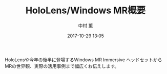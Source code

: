 ﻿---
title: HoloLens/Windows MR概要
description: "HoloLens/Windows MR概要"
date: 2017-10-29 13:05
sessionlevel: 50
author: "中村 薫"
category: sessions
---
HoloLensや今年の後半に登場するWindows MR Immersive ヘッドセットからMRの世界観、実際の活用事例まで幅広くお伝えします。
